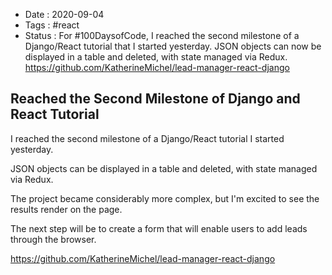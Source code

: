 - Date : 2020-09-04
- Tags : #react
- Status : For #100DaysofCode, I reached the second milestone of a Django/React tutorial that I started yesterday. JSON objects can now be displayed in a table and deleted, with state managed via Redux. https://github.com/KatherineMichel/lead-manager-react-django 

## Reached the Second Milestone of Django and React Tutorial

I reached the second milestone of a Django/React tutorial I started yesterday. 

JSON objects can be displayed in a table and deleted, with state managed via Redux. 

The project became considerably more complex, but I'm excited to see the results render on the page. 

The next step will be to create a form that will enable users to add leads through the browser.

https://github.com/KatherineMichel/lead-manager-react-django 
